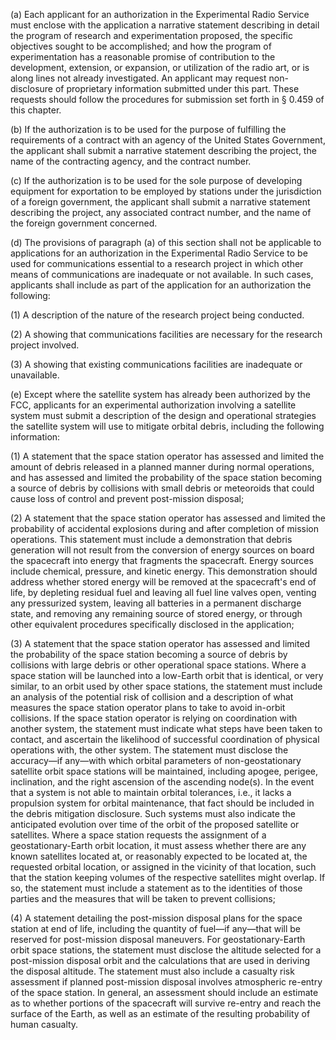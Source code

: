 (a) Each applicant for an authorization in the Experimental Radio Service must enclose with the application a narrative statement describing in detail the program of research and experimentation proposed, the specific objectives sought to be accomplished; and how the program of experimentation has a reasonable promise of contribution to the development, extension, or expansion, or utilization of the radio art, or is along lines not already investigated. An applicant may request non-disclosure of proprietary information submitted under this part. These requests should follow the procedures for submission set forth in § 0.459 of this chapter.

(b) If the authorization is to be used for the purpose of fulfilling the requirements of a contract with an agency of the United States Government, the applicant shall submit a narrative statement describing the project, the name of the contracting agency, and the contract number.

(c) If the authorization is to be used for the sole purpose of developing equipment for exportation to be employed by stations under the jurisdiction of a foreign government, the applicant shall submit a narrative statement describing the project, any associated contract number, and the name of the foreign government concerned.

(d) The provisions of paragraph (a) of this section shall not be applicable to applications for an authorization in the Experimental Radio Service to be used for communications essential to a research project in which other means of communications are inadequate or not available. In such cases, applicants shall include as part of the application for an authorization the following:

(1) A description of the nature of the research project being conducted.

(2) A showing that communications facilities are necessary for the research project involved.

(3) A showing that existing communications facilities are inadequate or unavailable.

(e) Except where the satellite system has already been authorized by the FCC, applicants for an experimental authorization involving a satellite system must submit a description of the design and operational strategies the satellite system will use to mitigate orbital debris, including the following information:

(1) A statement that the space station operator has assessed and limited the amount of debris released in a planned manner during normal operations, and has assessed and limited the probability of the space station becoming a source of debris by collisions with small debris or meteoroids that could cause loss of control and prevent post-mission disposal;

(2) A statement that the space station operator has assessed and limited the probability of accidental explosions during and after completion of mission operations. This statement must include a demonstration that debris generation will not result from the conversion of energy sources on board the spacecraft into energy that fragments the spacecraft. Energy sources include chemical, pressure, and kinetic energy. This demonstration should address whether stored energy will be removed at the spacecraft's end of life, by depleting residual fuel and leaving all fuel line valves open, venting any pressurized system, leaving all batteries in a permanent discharge state, and removing any remaining source of stored energy, or through other equivalent procedures specifically disclosed in the application;

(3) A statement that the space station operator has assessed and limited the probability of the space station becoming a source of debris by collisions with large debris or other operational space stations. Where a space station will be launched into a low-Earth orbit that is identical, or very similar, to an orbit used by other space stations, the statement must include an analysis of the potential risk of collision and a description of what measures the space station operator plans to take to avoid in-orbit collisions. If the space station operator is relying on coordination with another system, the statement must indicate what steps have been taken to contact, and ascertain the likelihood of successful coordination of physical operations with, the other system. The statement must disclose the accuracy—if any—with which orbital parameters of non-geostationary satellite orbit space stations will be maintained, including apogee, perigee, inclination, and the right ascension of the ascending node(s). In the event that a system is not able to maintain orbital tolerances, i.e., it lacks a propulsion system for orbital maintenance, that fact should be included in the debris mitigation disclosure. Such systems must also indicate the anticipated evolution over time of the orbit of the proposed satellite or satellites. Where a space station requests the assignment of a geostationary-Earth orbit location, it must assess whether there are any known satellites located at, or reasonably expected to be located at, the requested orbital location, or assigned in the vicinity of that location, such that the station keeping volumes of the respective satellites might overlap. If so, the statement must include a statement as to the identities of those parties and the measures that will be taken to prevent collisions;

(4) A statement detailing the post-mission disposal plans for the space station at end of life, including the quantity of fuel—if any—that will be reserved for post-mission disposal maneuvers. For geostationary-Earth orbit space stations, the statement must disclose the altitude selected for a post-mission disposal orbit and the calculations that are used in deriving the disposal altitude. The statement must also include a casualty risk assessment if planned post-mission disposal involves atmospheric re-entry of the space station. In general, an assessment should include an estimate as to whether portions of the spacecraft will survive re-entry and reach the surface of the Earth, as well as an estimate of the resulting probability of human casualty.

